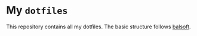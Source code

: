 # My `dotfiles`

This repository contains all my dotfiles. The basic structure follows
[balsoft](https://github.com/balsoft/nixos-config). 
